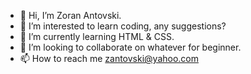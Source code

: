 - 👋 Hi, I’m Zoran Antovski.
- 👀 I’m interested to learn coding, any suggestions?
- 🌱 I’m currently learning HTML & CSS.
- 💞️ I’m looking to collaborate on whatever for beginner.
- 📫 How to reach me zantovski@yahoo.com

<!---
zantovski/zantovski is a ✨ special ✨ repository because its `README.md` (this file) appears on your GitHub profile.
You can click the Preview link to take a look at your changes.
--->
